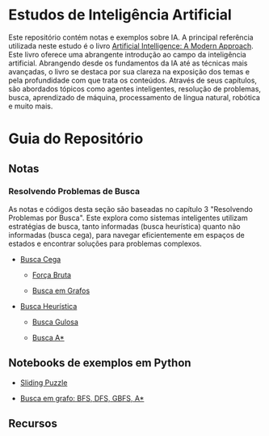 # Estudos de Inteligência Artificial

Este repositório contém notas e exemplos sobre IA. A principal referência utilizada neste estudo é o livro [Artificial Intelligence: A Modern Approach](https://aima.cs.berkeley.edu/). Este livro oferece uma abrangente introdução ao campo da inteligência artificial. Abrangendo desde os fundamentos da IA até as técnicas mais avançadas, o livro se destaca por sua clareza na exposição dos temas e pela profundidade com que trata os conteúdos. Através de seus capítulos, são abordados tópicos como agentes inteligentes, resolução de problemas, busca, aprendizado de máquina, processamento de língua natural, robótica e muito mais.

# Guia do Repositório

## Notas

### Resolvendo Problemas de Busca

As notas e códigos desta seção são baseadas no capítulo 3 "Resolvendo Problemas por Busca". Este explora como sistemas inteligentes utilizam estratégias de busca, tanto informadas (busca heurística) quanto não informadas (busca cega), para navegar eficientemente em espaços de estados e encontrar soluções para problemas complexos.

- [Busca Cega](./notas/ch1/busca-cega/README.md)

    - [Força Bruta](./notas/ch1/busca-cega/backtracking.md)

    - [Busca em Grafos](./notas/ch1/busca-cega/busca-em-grafos.md) 

- [Busca Heurística](./notas/ch1/busca-heurística/README.md)

    - [Busca Gulosa](./notas/ch1/busca-heurística/busca-gulosa.md)

    - [Busca A*](./notas/ch1/busca-heurística/busca-a-estrela.md)

## Notebooks de exemplos em Python

- [Sliding Puzzle](./notas/ch1/exemplos/sliding-puzzle/sliding-puzzle.ipynb)

- [Busca em grafo: BFS, DFS, GBFS, A*](./notas/ch1/exemplos/graph-search.ipynb)

## Recursos